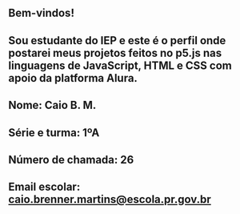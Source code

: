 ## Bem-vindos!
## Sou estudante do IEP e este é o perfil onde postarei meus projetos feitos no p5.js nas linguagens de JavaScript, HTML e CSS com apoio da platforma Alura.

## Nome: Caio B. M.
## Série e turma: 1ºA
## Número de chamada: 26
## Email escolar: caio.brenner.martins@escola.pr.gov.br
